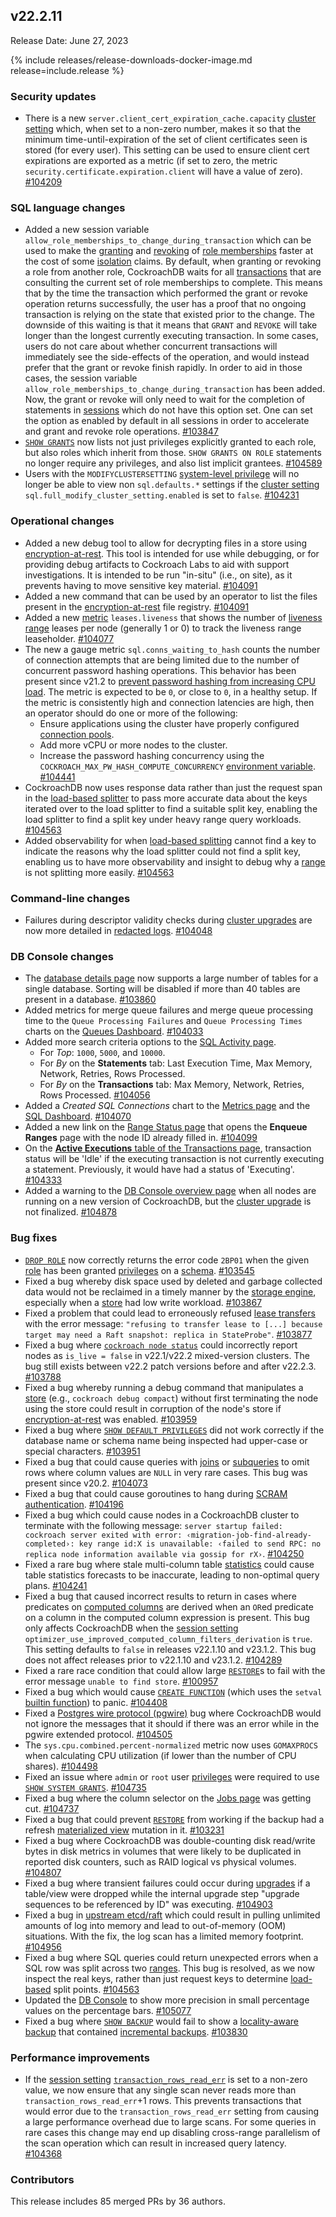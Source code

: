 ## v22.2.11

Release Date: June 27, 2023

{% include releases/release-downloads-docker-image.md release=include.release %}

<h3 id="v22-2-11-security-updates">Security updates</h3>

- There is a new `server.client_cert_expiration_cache.capacity` [cluster setting](https://www.cockroachlabs.com/docs/v22.2/cluster-settings) which, when set to a non-zero number, makes it so that the minimum time-until-expiration of the set of client certificates seen is stored (for every user). This setting can be used to ensure client cert expirations are exported as a metric (if set to zero, the metric `security.certificate.expiration.client` will have a value of zero). [#104209][#104209]

<h3 id="v22-2-11-sql-language-changes">SQL language changes</h3>

- Added a new session variable `allow_role_memberships_to_change_during_transaction`  which can be used to make the [granting](https://www.cockroachlabs.com/docs/v22.2/grant) and [revoking](https://www.cockroachlabs.com/docs/v22.2/revoke) of [role memberships](https://www.cockroachlabs.com/docs/v22.2/security-reference/authorization#roles) faster at the cost of some [isolation](https://www.cockroachlabs.com/docs/v22.2/architecture/transaction-layer#isolation-levels) claims. By default, when granting or revoking a role from another role, CockroachDB waits for all [transactions](https://www.cockroachlabs.com/docs/v22.2/transactions) that are consulting the current set of role memberships to complete. This means that by the time the transaction which performed the grant or revoke operation returns successfully, the user has a proof that no ongoing transaction is relying on the state that existed prior to the change. The downside of this waiting is that it means that `GRANT` and `REVOKE` will take longer than the longest currently executing transaction. In some cases, users do not care about whether concurrent transactions will immediately see the side-effects of the operation, and would instead prefer that the grant or revoke finish rapidly. In order to aid in those cases, the session variable `allow_role_memberships_to_change_during_transaction` has been added. Now, the grant or revoke will only need to wait for the completion of statements in [sessions](https://www.cockroachlabs.com/docs/v22.2/show-sessions) which do not have this option set. One can set the option as enabled by default in all sessions in order to accelerate and grant and revoke role operations. [#103847][#103847]
- [`SHOW GRANTS`](https://www.cockroachlabs.com/docs/v22.2/show-grants) now lists not just privileges explicitly granted to each role, but also roles which inherit from those. `SHOW GRANTS ON ROLE` statements no longer require any privileges, and also list implicit grantees. [#104589][#104589]
- Users with the `MODIFYCLUSTERSETTING` [system-level privilege](https://www.cockroachlabs.com/docs/v22.2/security-reference/authorization#privileges) will no longer be able to view non `sql.defaults.*` settings if the [cluster setting](https://www.cockroachlabs.com/docs/v22.2/cluster-settings) `sql.full_modify_cluster_setting.enabled` is set to `false`. [#104231][#104231]

<h3 id="v22-2-11-operational-changes">Operational changes</h3>

- Added a new debug tool to allow for decrypting files in a store using [encryption-at-rest](https://www.cockroachlabs.com/docs/v22.2/security-reference/encryption). This tool is intended for use while debugging, or for providing debug artifacts to Cockroach Labs to aid with support investigations. It is intended to be run "in-situ" (i.e., on site), as it prevents having to move sensitive key material. [#104091][#104091]
- Added a new command that can be used by an operator to list the files present in the [encryption-at-rest](https://www.cockroachlabs.com/docs/v22.2/security-reference/encryption) file registry. [#104091][#104091]
- Added a new [metric](https://www.cockroachlabs.com/docs/v22.2/metrics) `leases.liveness` that shows the number of [liveness range](https://www.cockroachlabs.com/docs/v22.2/configure-replication-zones#create-a-replication-zone-for-a-system-range) leases per node (generally 1 or 0) to track the liveness range leaseholder. [#104077][#104077]
- The new a gauge metric `sql.conns_waiting_to_hash` counts the number of connection attempts that are being limited due to the number of concurrent password hashing operations. This behavior has been present since v21.2 to [prevent password hashing from increasing CPU load](https://www.cockroachlabs.com/docs/v22.2/error-handling-and-troubleshooting#high-client-cpu-load-connection-pool-exhaustion-or-increased-connection-latency-when-scram-password-based-authentication-is-enabled). The metric is expected to be `0`, or close to `0`, in a healthy setup. If the metric is consistently high and connection latencies are high, then an operator should do one or more of the following:
    - Ensure applications using the cluster have properly configured [connection pools](https://www.cockroachlabs.com/docs/v22.2/connection-pooling).
    - Add more vCPU or more nodes to the cluster.
    - Increase the password hashing concurrency using the `COCKROACH_MAX_PW_HASH_COMPUTE_CONCURRENCY` [environment variable](https://www.cockroachlabs.com/docs/v22.2/cockroach-commands#environment-variables). [#104441][#104441]
- CockroachDB now uses response data rather than just the request span in the [load-based splitter](https://www.cockroachlabs.com/docs/v22.2/load-based-splitting) to pass more accurate data about the keys iterated over to the load splitter to find a suitable split key, enabling the load splitter to find a split key under heavy range query workloads. [#104563][#104563]
- Added observability for when [load-based splitting](https://www.cockroachlabs.com/docs/v22.2/load-based-splitting) cannot find a key to indicate the reasons why the load splitter could not find a split key, enabling us to have more observability and insight to debug why a [range](https://www.cockroachlabs.com/docs/v22.2/architecture/overview#architecture-range) is not splitting more easily. [#104563][#104563]

<h3 id="v22-2-11-command-line-changes">Command-line changes</h3>

- Failures during descriptor validity checks during [cluster upgrades](https://www.cockroachlabs.com/docs/v22.2/upgrade-cockroach-version) are now more detailed in [redacted logs](https://www.cockroachlabs.com/docs/v22.2/configure-logs#redact-logs). [#104048][#104048]

<h3 id="v22-2-11-db-console-changes">DB Console changes</h3>

- The [database details page](https://www.cockroachlabs.com/docs/v22.2/ui-databases-page) now supports a large number of tables for a single database. Sorting will be disabled if more than 40 tables are present in a database. [#103860][#103860]
- Added metrics for merge queue failures and merge queue processing time to the `Queue Processing Failures` and `Queue Processing Times` charts on the [Queues Dashboard](https://www.cockroachlabs.com/docs/v22.2/ui-queues-dashboard). [#104033][#104033]
- Added more search criteria options to the [SQL Activity page](https://www.cockroachlabs.com/docs/v22.2/ui-sessions-page).
    - For *Top*: `1000`, `5000`, and `10000`. 
    - For *By* on the **Statements** tab: Last Execution Time, Max Memory, Network, Retries, Rows Processed.
    - For *By* on the **Transactions** tab: Max Memory, Network, Retries, Rows Processed. [#104056][#104056]
- Added a *Created SQL Connections* chart to the [Metrics page](https://www.cockroachlabs.com/docs/v22.2/ui-overview) and the [SQL Dashboard](https://www.cockroachlabs.com/docs/v22.2/ui-sql-dashboard). [#104070][#104070]
- Added a new link  on the [Range Status page](https://www.cockroachlabs.com/docs/v22.2/ui-debug-pages) that opens the **Enqueue Ranges** page with the node ID already filled in. [#104099][#104099]
- On the [**Active Executions** table of the Transactions page](https://www.cockroachlabs.com/docs/v22.2/ui-transactions-page#active-executions-table), transaction status will be 'Idle' if the executing transaction is not currently executing a statement. Previously, it would have had a status of 'Executing'. [#104333][#104333]
- Added a warning to the [DB Console overview page](https://www.cockroachlabs.com/docs/v22.2/ui-overview) when all nodes are running on a new version of CockroachDB, but the [cluster upgrade](https://www.cockroachlabs.com/docs/v22.2/upgrade-cockroach-version) is not finalized. [#104878][#104878]

<h3 id="v22-2-11-bug-fixes">Bug fixes</h3>

- [`DROP ROLE`](https://www.cockroachlabs.com/docs/v22.2/drop-role) now correctly returns the error code `2BP01` when the given [role](https://www.cockroachlabs.com/docs/v22.2/security-reference/authorization#roles) has been granted [privileges](https://www.cockroachlabs.com/docs/v22.2/security-reference/authorization#managing-privileges) on a [schema](https://www.cockroachlabs.com/docs/v22.2/schema-design-overview). [#103545][#103545]
- Fixed a bug whereby disk space used by deleted and garbage collected data would not be reclaimed in a timely manner by the [storage engine](https://www.cockroachlabs.com/docs/v22.2/architecture/storage-layer), especially when a [store](https://www.cockroachlabs.com/docs/v22.2/cockroach-start#store) had low write workload. [#103867][#103867]
- Fixed a problem that could lead to erroneously refused [lease transfers](https://www.cockroachlabs.com/docs/v22.2/architecture/replication-layer#leases) with the error message: `"refusing to transfer lease to [...] because target may need a Raft snapshot: replica in StateProbe"`. [#103877][#103877]
- Fixed a bug where [`cockroach node status`](https://www.cockroachlabs.com/docs/v22.2/cockroach-node#node-status) could incorrectly report nodes as `is_live = false` in v22.1/v22.2 mixed-version clusters. The bug still exists between v22.2 patch versions before and after v22.2.3. [#103788][#103788]
- Fixed a bug whereby running a debug command that manipulates a [store](https://www.cockroachlabs.com/docs/v22.2/cockroach-start#store) (e.g., `cockroach debug compact`) without first terminating the node using the store could result in corruption of the node's store if [encryption-at-rest](https://www.cockroachlabs.com/docs/v22.2/security-reference/encryption) was enabled. [#103959][#103959]
- Fixed a bug where [`SHOW DEFAULT PRIVILEGES`](https://www.cockroachlabs.com/docs/v22.2/show-default-privileges) did not work correctly if the database name or schema name being inspected had upper-case or special characters. [#103951][#103951]
- Fixed a bug that could cause queries with [joins](https://www.cockroachlabs.com/docs/v23.1/joins) or [subqueries](https://www.cockroachlabs.com/docs/v23.1/subqueries) to omit rows where column values are `NULL` in very rare cases. This bug was present since v20.2. [#104073][#104073]
- Fixed a bug that could cause goroutines to hang during [SCRAM authentication](https://www.cockroachlabs.com/docs/v23.1/security-reference/scram-authentication). [#104196][#104196]
- Fixed a bug which could cause nodes in a CockroachDB cluster to terminate with the following message: `server startup failed: cockroach server exited with error: ‹migration-job-find-already-completed›: key range id:X is unavailable: ‹failed to send RPC: no replica node information available via gossip for rX›`. [#104250][#104250]
- Fixed a rare bug where stale multi-column table [statistics](https://www.cockroachlabs.com/docs/v23.1/cost-based-optimizer) could cause table statistics forecasts to be inaccurate, leading to non-optimal query plans. [#104241][#104241]
- Fixed a bug that caused incorrect results to return in cases where predicates on [computed columns](https://www.cockroachlabs.com/docs/v22.2/computed-columns) are derived when an `OR`ed predicate on a column in the computed column expression is present. This bug only affects CockroachDB when the [session setting](https://www.cockroachlabs.com/docs/v22.2/set-vars#supported-variables) `optimizer_use_improved_computed_column_filters_derivation` is `true`. This setting defaults to `false` in releases v22.1.10 and v23.1.2. This bug does not affect releases prior to v22.1.10 and v23.1.2. [#104289][#104289]
- Fixed a rare race condition that could allow large [`RESTORE`](https://www.cockroachlabs.com/docs/v22.2/restore)s to fail with the error message `unable to find store`. [#100957][#100957]
- Fixed a bug which would cause [`CREATE FUNCTION`](https://www.cockroachlabs.com/docs/v22.2/create-function) (which uses the `setval` [builtin function](https://www.cockroachlabs.com/docs/v22.2/functions-and-operators#sequence-functions)) to panic. [#104408][#104408]
- Fixed a [Postgres wire protocol (pgwire)](https://www.cockroachlabs.com/docs/v22.2/postgresql-compatibility) bug where CockroachDB would not ignore the messages that it should if there was an error while in the pgwire extended protocol. [#104505][#104505]
- The `sys.cpu.combined.percent-normalized` metric now uses `GOMAXPROCS` when calculating CPU utilization (if lower than the number of CPU shares). [#104498][#104498]
- Fixed an issue where `admin` or `root` user [privileges](https://www.cockroachlabs.com/docs/v22.2/security-reference/authorization#managing-privileges) were required to use [`SHOW SYSTEM GRANTS`](https://www.cockroachlabs.com/docs/v22.2/show-system-grants). [#104735][#104735]
- Fixed a bug where the column selector on the [Jobs page](https://www.cockroachlabs.com/docs/v22.2/ui-jobs-page) was getting cut. [#104737][#104737]
- Fixed a bug that could prevent [`RESTORE`](https://www.cockroachlabs.com/docs/v22.2/restore) from working if the backup had a refresh [materialized view](https://www.cockroachlabs.com/docs/v22.2/views#materialized-views) mutation in it. [#103231][#103231]
- Fixed a bug where CockroachDB was double-counting disk read/write bytes in disk metrics in volumes that were likely to be duplicated in reported disk counters, such as RAID logical vs physical volumes. [#104807][#104807]
- Fixed a bug where transient failures could occur during [upgrades](https://www.cockroachlabs.com/docs/v22.2/upgrade-cockroach-version) if a table/view were dropped while the internal upgrade step "upgrade sequences to be referenced by ID" was executing. [#104903][#104903]
- Fixed a bug in [upstream etcd/raft](https://github.com/etcd-io/raft) which could result in pulling unlimited amounts of log into memory and lead to out-of-memory (OOM) situations. With the fix, the log scan has a limited memory footprint. [#104956][#104956]
- Fixed a bug where SQL queries could return unexpected errors when a SQL row was split across two [ranges](https://www.cockroachlabs.com/docs/v22.2/architecture/overview#architecture-range). This bug is resolved, as we now inspect the real keys, rather than just request keys to determine [load-based](https://www.cockroachlabs.com/docs/v22.2/load-based-splitting) split points. [#104563][#104563]
- Updated the [DB Console](https://www.cockroachlabs.com/docs/v22.2/ui-overview) to show more precision in small percentage values on the percentage bars. [#105077][#105077]
- Fixed a bug where [`SHOW BACKUP`](https://www.cockroachlabs.com/docs/v22.2/show-backup) would fail to show a [locality-aware backup](https://www.cockroachlabs.com/docs/v22.2/take-and-restore-locality-aware-backups) that contained [incremental backups](https://www.cockroachlabs.com/docs/v22.2/take-full-and-incremental-backups#incremental-backups). [#103830][#103830]

<h3 id="v22-2-11-performance-improvements">Performance improvements</h3>

- If the [session setting](https://www.cockroachlabs.com/docs/v22.2/set-vars#supported-variables) [`transaction_rows_read_err`](https://www.cockroachlabs.com/docs/v22.2/transactions#limit-the-number-of-rows-written-or-read-in-a-transaction) is set to a non-zero value, we now ensure that any single scan never reads more than `transaction_rows_read_err`+1 rows. This prevents transactions that would error due to the `transaction_rows_read_err` setting from causing a large performance overhead due to large scans. For some queries in rare cases this change may end up disabling cross-range parallelism of the scan operation which can result in increased query latency. [#104368][#104368]

<div class="release-note-contributors" markdown="1">

<h3 id="v22-2-11-contributors">Contributors</h3>

This release includes 85 merged PRs by 36 authors.

</div>

[#100957]: https://github.com/cockroachdb/cockroach/pull/100957
[#103231]: https://github.com/cockroachdb/cockroach/pull/103231
[#103545]: https://github.com/cockroachdb/cockroach/pull/103545
[#103788]: https://github.com/cockroachdb/cockroach/pull/103788
[#103830]: https://github.com/cockroachdb/cockroach/pull/103830
[#103847]: https://github.com/cockroachdb/cockroach/pull/103847
[#103860]: https://github.com/cockroachdb/cockroach/pull/103860
[#103867]: https://github.com/cockroachdb/cockroach/pull/103867
[#103877]: https://github.com/cockroachdb/cockroach/pull/103877
[#103951]: https://github.com/cockroachdb/cockroach/pull/103951
[#103959]: https://github.com/cockroachdb/cockroach/pull/103959
[#104033]: https://github.com/cockroachdb/cockroach/pull/104033
[#104048]: https://github.com/cockroachdb/cockroach/pull/104048
[#104056]: https://github.com/cockroachdb/cockroach/pull/104056
[#104070]: https://github.com/cockroachdb/cockroach/pull/104070
[#104073]: https://github.com/cockroachdb/cockroach/pull/104073
[#104077]: https://github.com/cockroachdb/cockroach/pull/104077
[#104091]: https://github.com/cockroachdb/cockroach/pull/104091
[#104099]: https://github.com/cockroachdb/cockroach/pull/104099
[#104196]: https://github.com/cockroachdb/cockroach/pull/104196
[#104209]: https://github.com/cockroachdb/cockroach/pull/104209
[#104231]: https://github.com/cockroachdb/cockroach/pull/104231
[#104241]: https://github.com/cockroachdb/cockroach/pull/104241
[#104250]: https://github.com/cockroachdb/cockroach/pull/104250
[#104289]: https://github.com/cockroachdb/cockroach/pull/104289
[#104333]: https://github.com/cockroachdb/cockroach/pull/104333
[#104368]: https://github.com/cockroachdb/cockroach/pull/104368
[#104408]: https://github.com/cockroachdb/cockroach/pull/104408
[#104441]: https://github.com/cockroachdb/cockroach/pull/104441
[#104498]: https://github.com/cockroachdb/cockroach/pull/104498
[#104505]: https://github.com/cockroachdb/cockroach/pull/104505
[#104563]: https://github.com/cockroachdb/cockroach/pull/104563
[#104589]: https://github.com/cockroachdb/cockroach/pull/104589
[#104735]: https://github.com/cockroachdb/cockroach/pull/104735
[#104737]: https://github.com/cockroachdb/cockroach/pull/104737
[#104807]: https://github.com/cockroachdb/cockroach/pull/104807
[#104878]: https://github.com/cockroachdb/cockroach/pull/104878
[#104903]: https://github.com/cockroachdb/cockroach/pull/104903
[#104956]: https://github.com/cockroachdb/cockroach/pull/104956
[#105077]: https://github.com/cockroachdb/cockroach/pull/105077
